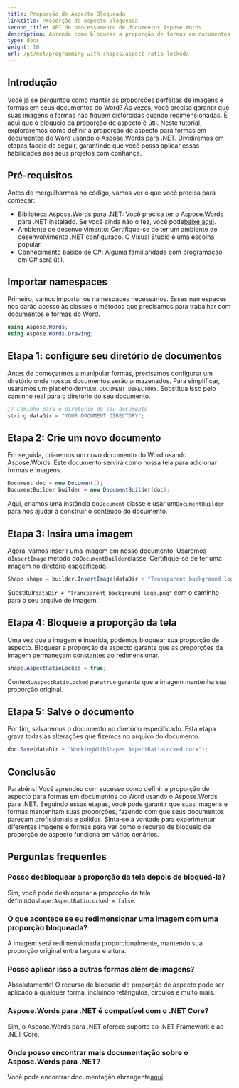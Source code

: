 ```yaml
---
title: Proporção de Aspecto Bloqueada
linktitle: Proporção de Aspecto Bloqueada
second_title: API de processamento de documentos Aspose.Words
description: Aprenda como bloquear a proporção de formas em documentos do Word usando o Aspose.Words para .NET. Siga este guia passo a passo para manter suas imagens e formas proporcionais.
type: docs
weight: 10
url: /pt/net/programming-with-shapes/aspect-ratio-locked/
---
```

## Introdução

Você já se perguntou como manter as proporções perfeitas de imagens e formas em seus documentos do Word? Às vezes, você precisa garantir que suas imagens e formas não fiquem distorcidas quando redimensionadas. É aqui que o bloqueio da proporção de aspecto é útil. Neste tutorial, exploraremos como definir a proporção de aspecto para formas em documentos do Word usando o Aspose.Words para .NET. Dividiremos em etapas fáceis de seguir, garantindo que você possa aplicar essas habilidades aos seus projetos com confiança.

## Pré-requisitos

Antes de mergulharmos no código, vamos ver o que você precisa para começar:

- Biblioteca Aspose.Words para .NET: Você precisa ter o Aspose.Words para .NET instalado. Se você ainda não o fez, você pode[baixe aqui](https://releases.aspose.com/words/net/).
- Ambiente de desenvolvimento: Certifique-se de ter um ambiente de desenvolvimento .NET configurado. O Visual Studio é uma escolha popular.
- Conhecimento básico de C#: Alguma familiaridade com programação em C# será útil.

## Importar namespaces

Primeiro, vamos importar os namespaces necessários. Esses namespaces nos darão acesso às classes e métodos que precisamos para trabalhar com documentos e formas do Word.

```csharp
using Aspose.Words;
using Aspose.Words.Drawing;
```

## Etapa 1: configure seu diretório de documentos

 Antes de começarmos a manipular formas, precisamos configurar um diretório onde nossos documentos serão armazenados. Para simplificar, usaremos um placeholder`YOUR DOCUMENT DIRECTORY`. Substitua isso pelo caminho real para o diretório do seu documento.

```csharp
// Caminho para o diretório do seu documento
string dataDir = "YOUR DOCUMENT DIRECTORY";
```

## Etapa 2: Crie um novo documento

Em seguida, criaremos um novo documento do Word usando Aspose.Words. Este documento servirá como nossa tela para adicionar formas e imagens.

```csharp
Document doc = new Document();
DocumentBuilder builder = new DocumentBuilder(doc);
```

 Aqui, criamos uma instância do`Document` classe e usar um`DocumentBuilder` para nos ajudar a construir o conteúdo do documento.

## Etapa 3: Insira uma imagem

 Agora, vamos inserir uma imagem em nosso documento. Usaremos o`InsertImage` método do`DocumentBuilder`classe. Certifique-se de ter uma imagem no diretório especificado.

```csharp
Shape shape = builder.InsertImage(dataDir + "Transparent background logo.png");
```

 Substituir`dataDir + "Transparent background logo.png"` com o caminho para o seu arquivo de imagem.

## Etapa 4: Bloqueie a proporção da tela

Uma vez que a imagem é inserida, podemos bloquear sua proporção de aspecto. Bloquear a proporção de aspecto garante que as proporções da imagem permaneçam constantes ao redimensionar.

```csharp
shape.AspectRatioLocked = true;
```

 Contexto`AspectRatioLocked` para`true` garante que a imagem mantenha sua proporção original.

## Etapa 5: Salve o documento

Por fim, salvaremos o documento no diretório especificado. Esta etapa grava todas as alterações que fizemos no arquivo do documento.

```csharp
doc.Save(dataDir + "WorkingWithShapes.AspectRatioLocked.docx");
```

## Conclusão

Parabéns! Você aprendeu com sucesso como definir a proporção de aspecto para formas em documentos do Word usando o Aspose.Words para .NET. Seguindo essas etapas, você pode garantir que suas imagens e formas mantenham suas proporções, fazendo com que seus documentos pareçam profissionais e polidos. Sinta-se à vontade para experimentar diferentes imagens e formas para ver como o recurso de bloqueio de proporção de aspecto funciona em vários cenários.

## Perguntas frequentes

### Posso desbloquear a proporção da tela depois de bloqueá-la?
Sim, você pode desbloquear a proporção da tela definindo`shape.AspectRatioLocked = false`.

### O que acontece se eu redimensionar uma imagem com uma proporção bloqueada?
A imagem será redimensionada proporcionalmente, mantendo sua proporção original entre largura e altura.

### Posso aplicar isso a outras formas além de imagens?
Absolutamente! O recurso de bloqueio de proporção de aspecto pode ser aplicado a qualquer forma, incluindo retângulos, círculos e muito mais.

### Aspose.Words para .NET é compatível com o .NET Core?
Sim, o Aspose.Words para .NET oferece suporte ao .NET Framework e ao .NET Core.

### Onde posso encontrar mais documentação sobre o Aspose.Words para .NET?
 Você pode encontrar documentação abrangente[aqui](https://reference.aspose.com/words/net/).